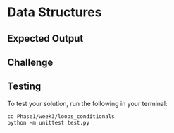 # Data Structures



## Expected Output



## Challenge



## Testing

To test your solution, run the following in your terminal:
```
cd Phase1/week3/loops_conditionals
python -m unittest test.py
```

